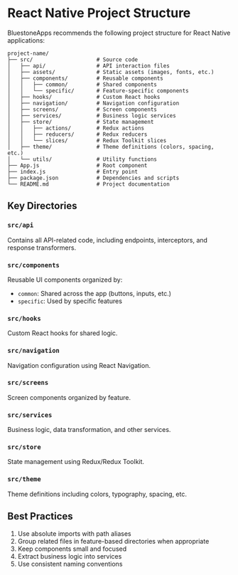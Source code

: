 # React Native Project Structure

BluestoneApps recommends the following project structure for React Native applications:

```
project-name/
├── src/                    # Source code
│   ├── api/                # API interaction files
│   ├── assets/             # Static assets (images, fonts, etc.)
│   ├── components/         # Reusable components
│   │   ├── common/         # Shared components
│   │   └── specific/       # Feature-specific components
│   ├── hooks/              # Custom React hooks
│   ├── navigation/         # Navigation configuration
│   ├── screens/            # Screen components
│   ├── services/           # Business logic services
│   ├── store/              # State management
│   │   ├── actions/        # Redux actions
│   │   ├── reducers/       # Redux reducers
│   │   └── slices/         # Redux Toolkit slices
│   ├── theme/              # Theme definitions (colors, spacing, etc.)
│   └── utils/              # Utility functions
├── App.js                  # Root component
├── index.js                # Entry point
├── package.json            # Dependencies and scripts
└── README.md               # Project documentation
```

## Key Directories

### `src/api`

Contains all API-related code, including endpoints, interceptors, and response transformers.

### `src/components`

Reusable UI components organized by:
- `common`: Shared across the app (buttons, inputs, etc.)
- `specific`: Used by specific features

### `src/hooks`

Custom React hooks for shared logic.

### `src/navigation`

Navigation configuration using React Navigation.

### `src/screens`

Screen components organized by feature.

### `src/services`

Business logic, data transformation, and other services.

### `src/store`

State management using Redux/Redux Toolkit.

### `src/theme`

Theme definitions including colors, typography, spacing, etc.

## Best Practices

1. Use absolute imports with path aliases
2. Group related files in feature-based directories when appropriate
3. Keep components small and focused
4. Extract business logic into services
5. Use consistent naming conventions
